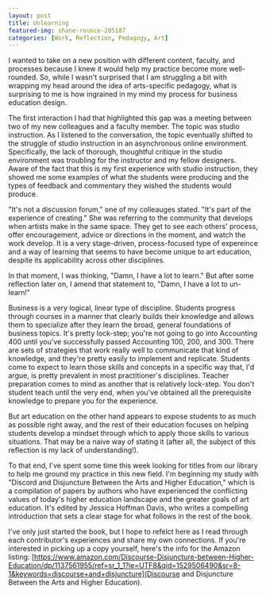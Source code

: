 ```yaml
---
layout: post
title: Unlearning 
featured-img: shane-rounce-205187
categories: [Work, Reflection, Pedagogy, Art]
---
```


I wanted to take on a new position with different content, faculty, and processes because I knew it would help my practice become more well-rounded. So, while I wasn't surprised that I am struggling a bit with wrapping my head around the idea of arts-specific pedagogy, what is surprising to me is how ingrained in my mind my process for business education design. 

The first interaction I had that highlighted this gap was a meeting between two of my new colleagues and a faculty member. The topic was studio instruction. As I listened to the conversation, the topic eventually shifted to the struggle of studio instruction in an asynchronous online environment. Specifically, the lack of thorough, thoughtful critique in the studio environment was troubling for the instructor and my fellow designers. Aware of the fact that this is my first experience with studio instruction, they showed me some examples of what the students were producing and the types of feedback and commentary they wished the students would produce. 

"It's not a discussion forum," one of my colleauges stated. "It's part of the experience of creating." She was referring to the community that develops when artists make in the same space. They get to see each others' process, offer encouragement, advice or directions in the moment, and watch the work develop. It is a very stage-driven, process-focused type of expereince and a way of learning that seems to have become unique to art education, despite its applicability across other disciplines. 

In that moment, I was thinking, "Damn, I have a lot to learn." But after some reflection later on, I amend that statement to, "Damn, I have a lot to un-learn!" 

Business is a very logical, linear type of discipline. Students progress through courses in a manner that clearly builds their knowledge and allows them to specialize after they learn the broad, general foundations of business topics. It's pretty lock-step; you're not going to go into Accounting 400 until you've successfully passed Accounting 100, 200, and 300. There are sets of strategies that work really well to communicate that kind of knowledge, and they're pretty easily to implement and replicate. Students come to expect to learn those skills and concepts in a specific way that, I'd argue, is pretty prevalent in most practitioner's disciplines. Teacher preparation comes to mind as another that is relatively lock-step. You don't student teach until the very end, when you've obtained all the prerequisite knowledge to prepare you for the experience. 

But art education on the other hand appears to expose students to as much as possible right away, and the rest of their education focuses  on helping students develop a mindset through which to apply those skills to various situations. That may be a naive way of stating it (after all, the subject of this reflection is my lack of understanding!). 

To that end, I've spent some time this week looking for titles from our library to help me ground my practice in this new field. I'm beginning my study with "Discord and Disjuncture Between the Arts and Higher Education," which is a compilation of papers by authors who have experienced the conflicting values of today's higher education landscape and the greater goals of art education. It's edited by Jessica Hoffman Davis, who writes a compelling introduction that sets a clear stage for what follows in the rest of the book. 

I've only just started the book, but I hope to refelct here as I read through each contributor's experiences and share my own connections. If you're interested in picking up a copy yourself, here's the info for the Amazon listing: [https://www.amazon.com/Discourse-Disjuncture-between-Higher-Education/dp/1137561955/ref=sr_1_1?ie=UTF8&qid=1529506490&sr=8-1&keywords=discourse+and+disjuncture](Discourse and Disjuncture Between the Arts and Higher Education). 
